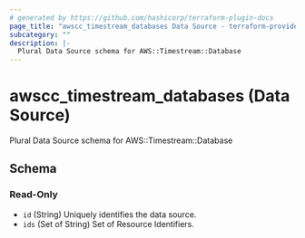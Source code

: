 ```yaml
---
# generated by https://github.com/hashicorp/terraform-plugin-docs
page_title: "awscc_timestream_databases Data Source - terraform-provider-awscc"
subcategory: ""
description: |-
  Plural Data Source schema for AWS::Timestream::Database
---
```


# awscc_timestream_databases (Data Source)

Plural Data Source schema for AWS::Timestream::Database



<!-- schema generated by tfplugindocs -->
## Schema

### Read-Only

- `id` (String) Uniquely identifies the data source.
- `ids` (Set of String) Set of Resource Identifiers.
